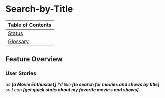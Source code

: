 # Search-by-Title

| Table of Contents            |
|------------------------------|
| [Status](_status)            |
| [Glossary](docs/glossary.md) |

## Feature Overview

### User Stories
_as **[a Movie Enthusiast]** I'd like **[to search for movies and shows by title]** so I can **[get quick stats about my favorite movies and shows]**_
